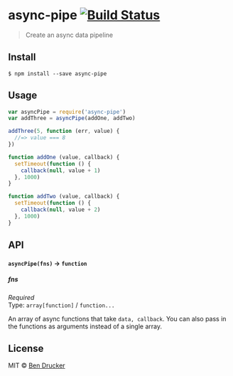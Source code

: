 # async-pipe [![Build Status](https://travis-ci.org/bendrucker/async-pipe.svg?branch=master)](https://travis-ci.org/bendrucker/async-pipe)

> Create an async data pipeline


## Install

```
$ npm install --save async-pipe
```


## Usage

```js
var asyncPipe = require('async-pipe')
var addThree = asyncPipe(addOne, addTwo)

addThree(5, function (err, value) {
  //=> value === 8
})

function addOne (value, callback) {
  setTimeout(function () {
    callback(null, value + 1)
  }, 1000)
}

function addTwo (value, callback) {
  setTimeout(function () {
    callback(null, value + 2)
  }, 1000)
}
```

## API

#### `asyncPipe(fns)` -> `function`

##### fns

*Required*  
Type: `array[function]` / `function...`

An array of async functions that take `data, callback`. You can also pass in the functions as arguments instead of a single array.


## License

MIT © [Ben Drucker](http://bendrucker.me)
